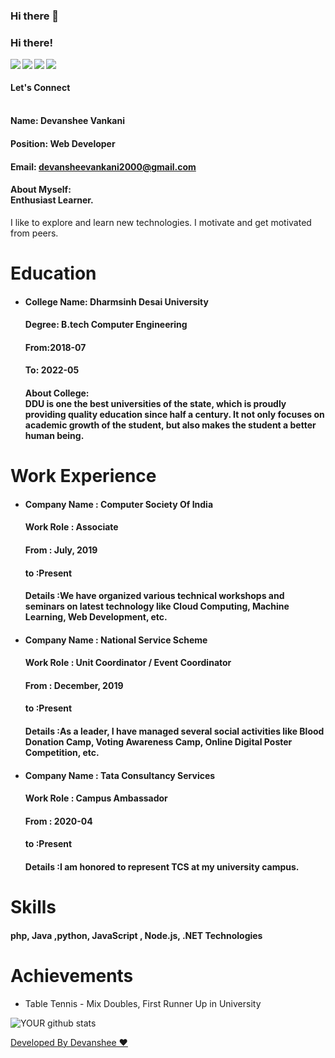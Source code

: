 ### Hi there 👋

<!--
**devanshee26/devanshee26** is a ✨ _special_ ✨ repository because its `README.md` (this file) appears on your GitHub profile.

Here are some ideas to get you started:

- 🔭 I’m currently working on ...
- 🌱 I’m currently learning ...
- 👯 I’m looking to collaborate on ...
- 🤔 I’m looking for help with ...
- 💬 Ask me about ...
- 📫 How to reach me: ...
- 😄 Pronouns: ...
- ⚡ Fun fact: ...
-->
### Hi there!





<a href=http://linkedin.com/devanshee-vankani/ > <img align="left" src="https://img.icons8.com/color/48/000000/linkedin.png"></img></a>

<a href=https://www.instagram.com/devanshee07 > <img align="left" src="https://img.icons8.com/color/48/000000/instagram-new.png"></img></a>


<a href=https://medium.com/@devanshee > <img align="left" src="https://img.icons8.com/color/48/000000/medium-monogram.png"></img></a>


<a href=Curious Mind > <img align="left" src="https://img.icons8.com/color/48/000000/shrug-emoticon.png"></img></a><br>

#### Let's Connect<br>

#### <br>Name: Devanshee Vankani<br>

#### Position: Web Developer

#### Email: devansheevankani2000@gmail.com

#### <h4>About Myself:<br> Enthusiast Learner.
I like to explore and learn new technologies. I motivate and get motivated from peers.</h4>

# Education


 - <h4>College Name: Dharmsinh Desai University</h4>
    
    <h4>Degree: B.tech Computer Engineering</h4>
    
    <h4>From:2018-07</h4>
    
    <h4>To: 2022-05</h4>
    
    <h4>About College: <br>DDU is one the best universities of the state, which is proudly providing quality education since half a century. It not only focuses on academic growth of the student, but also makes the student a better human being.</h4>

# Work Experience

<ul>
<li><h4> Company Name : Computer Society Of India </h4> 
  <h4> Work Role : Associate</h4> 
  <h4> From : July, 2019 </h4> 
  <h4> to :Present </h4> 
  <h4> Details :We have organized various technical workshops and seminars on latest technology like Cloud Computing, Machine Learning, Web Development, etc.  </h4> 
</li> 
<li><h4> Company Name : National Service Scheme </h4> 
  <h4> Work Role : Unit Coordinator / Event Coordinator</h4> 
  <h4> From : December, 2019 </h4> 
  <h4> to :Present </h4> 
  <h4> Details :As a leader, I have managed several social activities like Blood Donation Camp, Voting Awareness Camp, Online Digital Poster Competition, etc. </h4> 
</li> 
<li><h4> Company Name : Tata Consultancy Services </h4> 
  <h4> Work Role : Campus Ambassador</h4> 
  <h4> From : 2020-04 </h4> 
  <h4> to :Present </h4> 
  <h4> Details :I am honored to represent TCS at my university campus.  </h4> 
</li></ul>



# Skills

<h4>php, Java ,python, JavaScript , Node.js, .NET Technologies</h4>

# Achievements

<ul><li>Table Tennis - Mix Doubles, First Runner Up in University</li></ul>


![YOUR github stats](https://github-readme-stats.vercel.app/api?username=devanshee26)

[Developed By Devanshee ♥️](http://gitread.me/#/)
